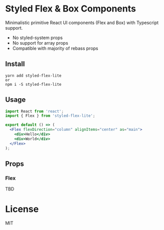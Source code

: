 # Styled Flex & Box Components

Minimalistic primitive React UI components (Flex and Box) with Typescript support.

- No styled-system props
- No support for array props
- Compatible with majority of rebass props

## Install

```
yarn add styled-flex-lite
or
npm i -S styled-flex-lite
```

## Usage

```jsx
import React from 'react';
import { Flex } from 'styled-flex-lite';

export default () => (
  <Flex flexDirection="column" alignItems="center" as="main">
    <div>Hello</div>
    <div>World</div>
  </Flex>
);
```

## Props

### Flex

TBD

# License

MIT
